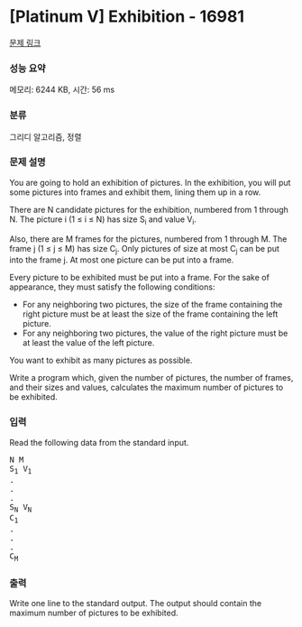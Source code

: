# [Platinum V] Exhibition - 16981 

[문제 링크](https://www.acmicpc.net/problem/16981) 

### 성능 요약

메모리: 6244 KB, 시간: 56 ms

### 분류

그리디 알고리즘, 정렬

### 문제 설명

<p>You are going to hold an exhibition of pictures. In the exhibition, you will put some pictures into frames and exhibit them, lining them up in a row.</p>

<p>There are N candidate pictures for the exhibition, numbered from 1 through N. The picture i (1 ≤ i ≤ N) has size S<sub>i</sub> and value V<sub>i</sub>.</p>

<p>Also, there are M frames for the pictures, numbered from 1 through M. The frame j (1 ≤ j ≤ M) has size C<sub>j</sub>. Only pictures of size at most C<sub>j</sub> can be put into the frame j. At most one picture can be put into a frame.</p>

<p>Every picture to be exhibited must be put into a frame. For the sake of appearance, they must satisfy the following conditions:</p>

<ul>
	<li>For any neighboring two pictures, the size of the frame containing the right picture must be at least the size of the frame containing the left picture.</li>
	<li>For any neighboring two pictures, the value of the right picture must be at least the value of the left picture.</li>
</ul>

<p>You want to exhibit as many pictures as possible.</p>

<p>Write a program which, given the number of pictures, the number of frames, and their sizes and values, calculates the maximum number of pictures to be exhibited.</p>

### 입력 

 <p>Read the following data from the standard input.</p>

<pre>N M
S<sub>1</sub> V<sub>1</sub>
.
.
.
S<sub>N</sub> V<sub>N</sub>
C<sub>1</sub>
.
.
.
C<sub>M</sub></pre>

### 출력 

 <p>Write one line to the standard output. The output should contain the maximum number of pictures to be exhibited.</p>

